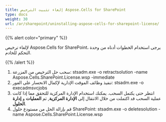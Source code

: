 ```yaml
---
title: إلغاء تثبيت الترخيص Aspose.Cells for SharePoint
type: docs
weight: 30
url: /ar/sharepoint/uninstalling-aspose-cells-for-sharepoint-license/
---
```


{{% alert color="primary" %}} 

لإلغاء ترخيص Aspose.Cells for SharePoint، يرجى استخدام الخطوات أدناه من وحدة التحكم للخادم. 

{{% /alert %}} 

1. سحب حل الترخيص من المزرعة:
   stsadm.exe -o retractsolution -name Aspose.Cells.SharePoint.License.wsp -immediate
1. تنفيذ وظائف الموقت الإدارية لإكمال الانحسار على الفور:
   stsadm.exe -o execadmsvcjobs
1. انتظر حتى يكتمل السحب.
   يمكنك استخدام الإدارة المركزية للتحقق مما إذا كانت عملية السحب قد اكتملت من خلال الانتقال إلى **الإدارة المركزية**, ثم **العمليات** و **إدارة الحلول**.
1. قم بإزالة الحل من مستودع حلول SharePoint:
   stsadm.exe -o deletesolution -name Aspose.Cells.SharePoint.License.wsp
